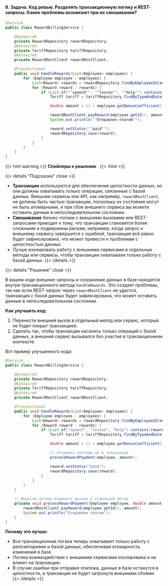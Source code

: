 #### 8. Задача. Код ревью. Разделять транзакционную логику и REST-запросы. Какие проблемы возникают при их смешивании?

```java
@Service
public class RewardBillingService {

    @Autowired
    private RewardRepository rewardRepository;
    @Autowired
    private TariffRepository tariffRepository;
    @Autowired
    private RewardRestClient rewardRestClient;

    @Transactional
    public void handleRewards(List<Employee> employees) {
        for (Employee employee : employees) {
            List<Reward> rewards = rewardRepository.findByEmployeeId(employee.getId());
            for (Reward reward : rewards) {
                if (List.of(""speech"", ""lesson"", ""help"").contains(reward.getType())) {
                    Tariff tariff = tariffRepository.findByTypeAndDate(reward.getType(), new Date()).get();

                    double amount = (1 + employee.getBonusCoefficient()) * tariff.getAmount();

                    rewardRestClient.payReward(employee.getId(), amount);
                    System.out.println(""Отправлен платеж"");

                    reward.setStatus(""paid"");
                    rewardRepository.save(reward);
                }
            }
        }
    }
}

```

{{< hint warning >}}
**Спойлеры к решению**  
{{< /hint >}}

{{< details "Подсказки" close >}}
- **Транзакции** используются для обеспечения целостности данных, но они должны охватывать только операции, связанные с базой данных. Внешние сервисы или API, как например, `rewardRestClient`, не должны быть частью транзакции, поскольку их состояния могут не быть атомарными, и при сбое внешнего сервиса вы можете оставить данные в непоследовательном состоянии.
- **Смешивание** бизнес-логики с внешними вызовами или REST-запросами приводит к тому, что транзакции становятся более сложными и подвержены рискам, например, когда запрос к внешнему сервису завершится с ошибкой, транзакция всё равно будет зафиксирована, что может привести к проблемам с целостностью данных.
- Лучше изолировать работу с внешними сервисами в отдельные методы или сервисы, чтобы транзакции охватывали только работу с базой данных.
{{< /details >}}

{{< details "Решение" close >}}

В вашем коде внешние запросы и сохранение данных в базе находятся внутри транзакционного метода `handleRewards`. Это создает проблемы, так как если REST-запрос через `rewardRestClient` не удастся, транзакция с базой данных будет зафиксирована, что может оставить данные в непоследовательном состоянии.

**Как улучшить код:**

1. Перенести внешний вызов в отдельный метод или сервис, который не будет покрыт транзакцией.
2. Сделать так, чтобы транзакции касались только операций с базой данных, а внешний сервис вызывался без участия в транзакционном контексте.

Вот пример улучшенного кода:

```java
@Service
public class RewardBillingService {

    @Autowired
    private RewardRepository rewardRepository;
    @Autowired
    private TariffRepository tariffRepository;
    @Autowired
    private RewardRestClient rewardRestClient;

    @Transactional
    public void handleRewards(List<Employee> employees) {
        for (Employee employee : employees) {
            List<Reward> rewards = rewardRepository.findByEmployeeId(employee.getId());
            for (Reward reward : rewards) {
                if (List.of("speech", "lesson", "help").contains(reward.getType())) {
                    Tariff tariff = tariffRepository.findByTypeAndDate(reward.getType(), new Date()).get();

                    double amount = (1 + employee.getBonusCoefficient()) * tariff.getAmount();

                    // Отправка платежа не в транзакции
                    processRewardPayment(employee, amount);

                    reward.setStatus("paid");
                    rewardRepository.save(reward);
                }
            }
        }
    }

    // Вынесли логику внешнего вызова в отдельный метод
    private void processRewardPayment(Employee employee, double amount) {
        rewardRestClient.payReward(employee.getId(), amount);
        System.out.println("Отправлен платеж");
    }
}
```

**Почему это лучше:**

- Вся транзакционная логика теперь охватывает только работу с репозиториями и базой данных, обеспечивая атомарность изменений в базе.
- Логика взаимодействия с внешними сервисами изолирована и не влияет на транзакции.
- В случае ошибки при отправке платежа, данные в базе останутся в целостности, а транзакция не будет затронута внешними сбоями.
{{< /details >}}